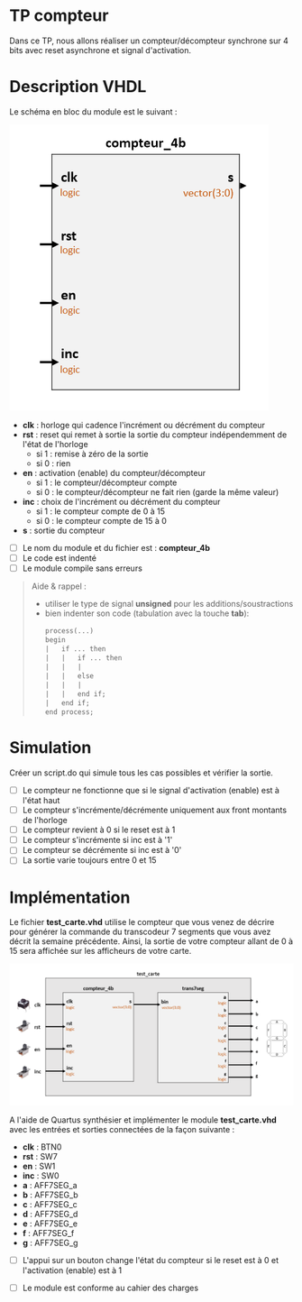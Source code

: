 # TP compteur

Dans ce TP, nous allons réaliser un compteur/décompteur synchrone sur 4 bits avec reset asynchrone et signal d'activation. 

# Description VHDL

Le schéma en bloc du module est le suivant :

![](TP_compteur/images/compteur_4b.PNG)

* **clk** : horloge qui cadence l'incrément ou décrément du compteur
* **rst** : reset qui remet à sortie la sortie du compteur indépendemment de l'état de l'horloge
    - si 1 : remise à zéro de la sortie
    - si 0 : rien
* **en** : activation (enable) du compteur/décompteur
    - si 1 : le compteur/décompteur compte
    - si 0 : le compteur/décompteur ne fait rien (garde la même valeur)
* **inc** : choix de l'incrément ou décrément du compteur
    - si 1 : le compteur compte de 0 à 15
    - si 0 : le compteur compte de 15 à 0
* **s** : sortie du compteur

- [ ] Le nom du module et du fichier est : **compteur_4b**
- [ ] Le code est indenté
- [ ] Le module compile sans erreurs

> Aide & rappel :
> * utiliser le type de signal **unsigned** pour les additions/soustractions
> * bien indenter son code (tabulation avec la touche __tab__):
>   <pre><code>process(...)
>	begin
>	|	if ... then
>	|	|	if ... then
>	|	|	|
>	|	|	else
>   |   |   |
>	|	|	end if;
>	|	end if;
>	end process; 
>   </code></pre>


# Simulation

Créer un script.do qui simule tous les cas possibles et vérifier la sortie.


- [ ] Le compteur ne fonctionne que si le signal d'activation (enable) est à l'état haut
- [ ] Le compteur s'incrémente/décrémente uniquement aux front montants de l'horloge
- [ ] Le compteur revient à 0 si le reset est à 1
- [ ] Le compteur s'incrémente si inc est à '1'
- [ ] Le compteur se décrémente si inc est à '0'
- [ ] La sortie varie toujours entre 0 et 15

# Implémentation

Le fichier **test_carte.vhd** utilise le compteur que vous venez de décrire pour générer la commande du transcodeur 7 segments que vous avez décrit la semaine précédente. Ainsi, la sortie de votre compteur allant de 0 à 15 sera affichée sur les afficheurs de votre carte.

![compteur_4b](TP_compteur/images/test_carte.PNG)

A l'aide de Quartus synthésier et implémenter le module **test_carte.vhd** avec les entrées et sorties connectées de la façon suivante :
* **clk**           : BTN0
* **rst**           : SW7
* **en**            : SW1
* **inc**           : SW0
* **a**             : AFF7SEG_a
* **b**             : AFF7SEG_b
* **c**             : AFF7SEG_c
* **d**             : AFF7SEG_d
* **e**             : AFF7SEG_e
* **f**             : AFF7SEG_f
* **g**             : AFF7SEG_g

- [ ] L'appui sur un bouton change l'état du compteur si le reset est à 0 et l'activation (enable) est à 1
- [ ] Le module est conforme au cahier des charges



